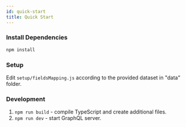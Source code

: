 ```yaml
---
id: quick-start
title: Quick Start
---
```


### Install Dependencies

```sh
npm install
```

### Setup

Edit `setup/fieldsMapping.js` according to the provided dataset in "data" folder.

### Development

1. `npm run build` - compile TypeScript and create additional files.
2. `npm run dev` - start GraphQL server.

